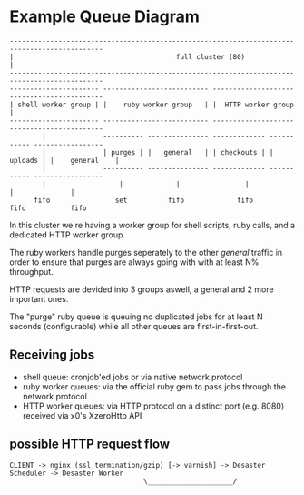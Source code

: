 
# Example Queue Diagram

    ---------------------------------------------------------------------------------------------
    |                                        full cluster (80)                                  |
    ---------------------------------------------------------------------------------------------
    ---------------------- -------------------------- -------------------------------------------
    | shell worker group | |    ruby worker group   | |  HTTP worker group                      |
    ---------------------- -------------------------- -------------------------------------------
            |              ---------- --------------- ------------- ----------- -----------------
            |              | purges | |   general   | | checkouts | | uploads | |    general    |
            |              ---------- --------------- ------------- ----------- -----------------
            |                  |             |                |             |              |
          fifo                set          fifo             fifo          fifo           fifo

In this cluster we're having a worker group for shell scripts, ruby calls, and
a dedicated HTTP worker group.

The ruby workers handle purges seperately to the other _general_ traffic in order to ensure
that purges are always going with with at least N% throughput.

HTTP requests are devided into 3 groups aswell, a general and 2 more important ones.

The "purge" ruby queue is queuing no duplicated jobs for at least N seconds (configurable)
while all other queues are first-in-first-out.

## Receiving jobs

- shell queue: cronjob'ed jobs or via native network protocol
- ruby worker queues: via the official ruby gem to pass jobs through the network protocol
- HTTP worker queues: via HTTP protocol on a distinct port (e.g. 8080) received via x0's XzeroHttp API

## possible HTTP request flow

    CLIENT -> nginx (ssl termination/gzip) [-> varnish] -> Desaster Scheduler -> Desaster Worker
                                     \_____________________/

